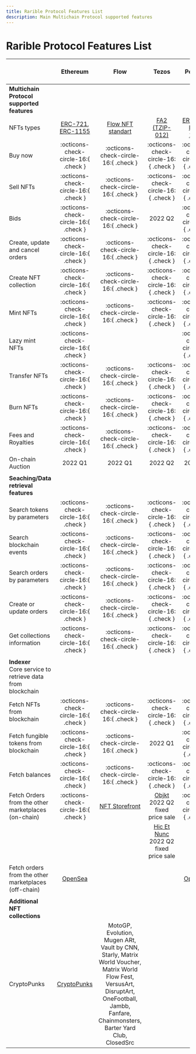 ```yaml
---
title: Rarible Protocol Features List
description: Main Multichain Protocol supported features
---
```


# Rarible Protocol Features List

|                                                               |                                                Ethereum                                                |                                                Flow                                                |                                           Tezos                                            |                                                Polygon                                                 | Solana<br/>(coming soon) |
|---------------------------------------------------------------|:------------------------------------------------------------------------------------------------------:|:--------------------------------------------------------------------------------------------------:|:------------------------------------------------------------------------------------------:|:------------------------------------------------------------------------------------------------------:|:------------------------:|
| **Multichain Protocol supported features**                    |                                                                                                        |                                                                                                    |                                                                                            |                                                                                                        |                          |
| NFTs types                                                    | [ERC-721](https://eips.ethereum.org/EIPS/eip-721), [ERC-1155](https://eips.ethereum.org/EIPS/eip-1155) | [Flow NFT standart](https://github.com/onflow/flow-nft/blob/master/contracts/NonFungibleToken.cdc) | [FA2 (TZIP-012)](https://gitlab.com/tezos/tzip/-/blob/master/proposals/tzip-12/tzip-12.md) | [ERC-721](https://eips.ethereum.org/EIPS/eip-721), [ERC-1155](https://eips.ethereum.org/EIPS/eip-1155) |                          |
| Buy now                                                       |                                  :octicons-check-circle-16:{ .check }                                  |                                :octicons-check-circle-16:{ .check }                                |                            :octicons-check-circle-16:{ .check }                            |                                  :octicons-check-circle-16:{ .check }                                  |                          |
| Sell NFTs                                                     |                                  :octicons-check-circle-16:{ .check }                                  |                                :octicons-check-circle-16:{ .check }                                |                            :octicons-check-circle-16:{ .check }                            |                                  :octicons-check-circle-16:{ .check }                                  |                          |
| Bids                                                          |                                  :octicons-check-circle-16:{ .check }                                  |                                :octicons-check-circle-16:{ .check }                                |                                          2022 Q2                                           |                                  :octicons-check-circle-16:{ .check }                                  |                          |
| Create, update and cancel orders                              |                                  :octicons-check-circle-16:{ .check }                                  |                                :octicons-check-circle-16:{ .check }                                |                            :octicons-check-circle-16:{ .check }                            |                                  :octicons-check-circle-16:{ .check }                                  |                          |
| Create NFT collection                                         |                                  :octicons-check-circle-16:{ .check }                                  |                                :octicons-check-circle-16:{ .check }                                |                            :octicons-check-circle-16:{ .check }                            |                                  :octicons-check-circle-16:{ .check }                                  |                          |
| Mint NFTs                                                     |                                  :octicons-check-circle-16:{ .check }                                  |                                :octicons-check-circle-16:{ .check }                                |                            :octicons-check-circle-16:{ .check }                            |                                  :octicons-check-circle-16:{ .check }                                  |                          |
| Lazy mint NFTs                                                |                                  :octicons-check-circle-16:{ .check }                                  |                                                                                                    |                                                                                            |                                  :octicons-check-circle-16:{ .check }                                  |                          |
| Transfer NFTs                                                 |                                  :octicons-check-circle-16:{ .check }                                  |                                :octicons-check-circle-16:{ .check }                                |                            :octicons-check-circle-16:{ .check }                            |                                  :octicons-check-circle-16:{ .check }                                  |                          |
| Burn NFTs                                                     |                                  :octicons-check-circle-16:{ .check }                                  |                                :octicons-check-circle-16:{ .check }                                |                            :octicons-check-circle-16:{ .check }                            |                                  :octicons-check-circle-16:{ .check }                                  |                          |
| Fees and Royalties                                            |                                  :octicons-check-circle-16:{ .check }                                  |                                :octicons-check-circle-16:{ .check }                                |                            :octicons-check-circle-16:{ .check }                            |                                  :octicons-check-circle-16:{ .check }                                  |                          |
| On-chain Auction                                              |                                                2022 Q1                                                 |                                              2022 Q1                                               |                                          2022 Q2                                           |                                            2022 Q1                                                     |                          |
|                                                               |                                                                                                        |                                                                                                    |                                                                                            |                                                                                                        |                          |
| **Seaching/Data retrieval features**                          |                                                                                                        |                                                                                                    |                                                                                            |                                                                                                        |                          |
| Search tokens by parameters                                   |                                  :octicons-check-circle-16:{ .check }                                  |                                :octicons-check-circle-16:{ .check }                                |                            :octicons-check-circle-16:{ .check }                            |                                  :octicons-check-circle-16:{ .check }                                  |                          |
| Search blockchain events                                      |                                  :octicons-check-circle-16:{ .check }                                  |                                :octicons-check-circle-16:{ .check }                                |                            :octicons-check-circle-16:{ .check }                            |                                  :octicons-check-circle-16:{ .check }                                  |                          |
| Search orders by parameters                                   |                                  :octicons-check-circle-16:{ .check }                                  |                                :octicons-check-circle-16:{ .check }                                |                            :octicons-check-circle-16:{ .check }                            |                                  :octicons-check-circle-16:{ .check }                                  |                          |
| Create or update orders                                       |                                  :octicons-check-circle-16:{ .check }                                  |                                :octicons-check-circle-16:{ .check }                                |                            :octicons-check-circle-16:{ .check }                            |                                  :octicons-check-circle-16:{ .check }                                  |                          |
| Get collections information                                   |                                  :octicons-check-circle-16:{ .check }                                  |                                :octicons-check-circle-16:{ .check }                                |                            :octicons-check-circle-16:{ .check }                            |                                  :octicons-check-circle-16:{ .check }                                  |                          |
|                                                               |                                                                                                        |                                                                                                    |                                                                                            |                                                                                                        |                          |
| **Indexer**<br/>Core service to retrieve data from blockchain |                                                                                                        |                                                                                                    |                                                                                            |                                                                                                        |                          |
| Fetch NFTs from blockchain                                    |                                  :octicons-check-circle-16:{ .check }                                  |                                :octicons-check-circle-16:{ .check }                                |                            :octicons-check-circle-16:{ .check }                            |                                  :octicons-check-circle-16:{ .check }                                  |                          |
| Fetch fungible tokens from blockchain                         |                                  :octicons-check-circle-16:{ .check }                                  |                                :octicons-check-circle-16:{ .check }                                |                                          2022 Q1                                           |                                  :octicons-check-circle-16:{ .check }                                  |                          |
| Fetch balances                                                |                                  :octicons-check-circle-16:{ .check }                                  |                                :octicons-check-circle-16:{ .check }                                |                            :octicons-check-circle-16:{ .check }                            |                                  :octicons-check-circle-16:{ .check }                                  |                          |
| Fetch Orders from the other marketplaces (on-chain)           |                                  :octicons-check-circle-16:{ .check }                                  |                       [NFT Storefront](https://github.com/onflow/nft-storefront)                   |[Objkt](https://tzkt.io/KT1WvzYHCNBvDSdwafTHv7nJ1dWmZ8GCYuuC/operations/) 2022 Q2 fixed price sale|                                  :octicons-check-circle-16:{ .check }                            |                          |
|                                                               |                                                                                                        |                                                                                                    |[Hic Et Nunc](https://tzkt.io/KT1HbQepzV1nVGg8QVznG7z4RcHseD5kwqBn/operations/) 2022 Q2 fixed price sale|                                                                                            |                          |
|                                                               |                                                                                                        |                                                                                                    |                                                                                            |                                                                                                        |                          |
| Fetch orders from the other marketplaces (off-chain)          |                                     [OpenSea](https://opensea.io)                                      |                                                                                                    |                                                                                            |                                     [OpenSea](https://opensea.io)                                      |                          |
|                                                               |                                                                                                        |                                                                                                    |                                                                                            |                                                                                                        |                          |
| **Additional NFT collections**                                |                                                                                                        |                                                                                                    |                                                                                            |                                                                                                        |                          |
| CryptoPunks                                                   |                         [CryptoPunks](https://www.larvalabs.com/cryptopunks)                           |MotoGP, Evolution, Mugen ARt, Vault by CNN, Starly, Matrix World Voucher, Matrix World Flow Fest, VersusArt, DisruptArt, OneFootball, Jambb, Fanfare, Chainmonsters, Barter Yard Club, ClosedSrc|                                                                                            |                                                                                                        |                          |
